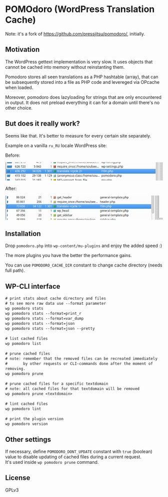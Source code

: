 # POMOdoro (WordPress Translation Cache)

Note: it's a fork of https://github.com/pressjitsu/pomodoro/, initially.

## Motivation

The WordPress gettext implementation is very slow. It uses objects that
cannot be cached into memory without reinstanting them.

Pomodoro stores all seen translations as a PHP hashtable (array), that can be
subsequently stored into a file as PHP code and levereged via OPcache when loaded.

Moreover, pomodoro does lazyloading for strings that are only encountered in output.
It does not preload everything it can for a domain until there's no other choice.

## But does it really work?

Seems like that. It's better to measure for every certain site separately.

Example on a vanilla `ru_RU` locale WordPress site:

Before:

![Before](https://raw.githubusercontent.com/versusbassz/pomodoro/main/assets/before.png)

After:

![After](https://raw.githubusercontent.com/versusbassz/pomodoro/main/assets/after.png)

## Installation

Drop `pomodoro.php` into `wp-content/mu-plugins` and enjoy the added speed :)

The more plugins you have the better the performance gains.

You can use `POMODORO_CACHE_DIR` constant to change cache directory (needs full path).

## WP-CLI interface
```shell
# print stats about cache directory and files
# to see more raw data use --format parameter
wp pomodoro stats
wp pomodoro stats --format=print_r
wp pomodoro stats --format=var_dump
wp pomodoro stats --format=json
wp pomodoro stats --format=json --pretty

# list cached files
wp pomodoro list

# prune cached files
# note: remember that the removed files can be recreated immediately 
#       by other requests or CLI-commands done after the moment of removing.
wp pomodoro prune

# prune cached files for a specific textdomain
# note: all cached files for that textdomain will be removed
wp pomodoro prune <textdomain>

# lint cached files
wp pomodoro lint

# print the plugin version
wp pomodoro version
```

## Other settings
If necessary, define `POMODORO_DONT_UPDATE` constant with `true` (boolean) value
to disable updating of cached files during a current request.  
It's used inside `wp pomodoro prune` command.

## License

GPLv3
